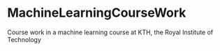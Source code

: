 # MachineLearningCourseWork
Course work in a machine learning course at KTH, the Royal Institute of Technology

